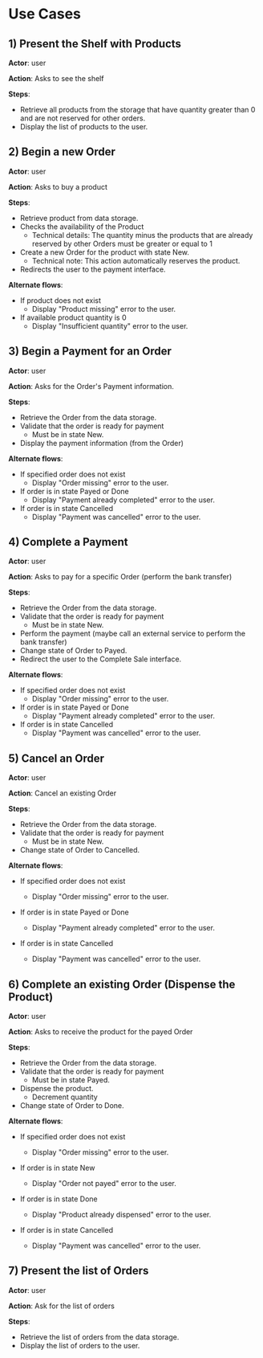 # Use Cases

## 1) Present the Shelf with Products

**Actor**: user

**Action**: Asks to see the shelf

**Steps**:

- Retrieve all products from the storage that have quantity greater than 0 and are not reserved for other orders.
- Display the list of products to the user.

## 2) Begin a new Order

**Actor**: user

**Action**: Asks to buy a product

**Steps**:

- Retrieve product from data storage.
- Checks the availability of the Product
  - Technical details: The quantity minus the products that are already reserved by other Orders must be greater or equal to 1
- Create a new Order for the product with state New.
  - Technical note: This action automatically reserves the product.
- Redirects the user to the payment interface.

**Alternate flows**:

- If product does not exist
  - Display "Product missing" error to the user.
- If available product quantity is 0
  - Display "Insufficient quantity" error to the user.

## 3) Begin a Payment for an Order

**Actor**: user

**Action**: Asks for the Order's Payment information.

**Steps**:

- Retrieve the Order from the data storage.
- Validate that the order is ready for payment
  - Must be in state New.
- Display the payment information (from the Order)

**Alternate flows**:

- If specified order does not exist
  - Display "Order missing" error to the user.
- If order is in state Payed or Done
  - Display "Payment already completed" error to the user.
- If order is in state Cancelled
  - Display "Payment was cancelled" error to the user.

## 4) Complete a Payment

**Actor**: user

**Action**: Asks to pay for a specific Order (perform the bank transfer)

**Steps**:

- Retrieve the Order from the data storage.
- Validate that the order is ready for payment
  - Must be in state New.
- Perform the payment (maybe call an external service to perform the bank transfer)
- Change state of Order to Payed.
- Redirect the user to the Complete Sale interface.

**Alternate flows**:

- If specified order does not exist
  - Display "Order missing" error to the user.
- If order is in state Payed or Done
  - Display "Payment already completed" error to the user.
- If order is in state Cancelled
  - Display "Payment was cancelled" error to the user.

## 5) Cancel an Order

**Actor**: user

**Action**: Cancel an existing Order

**Steps**:

- Retrieve the Order from the data storage.
- Validate that the order is ready for payment
  - Must be in state New.
- Change state of Order to Cancelled.

**Alternate flows**:

- If specified order does not exist
  - Display "Order missing" error to the user.

- If order is in state Payed or Done
  - Display "Payment already completed" error to the user.
- If order is in state Cancelled
  - Display "Payment was cancelled" error to the user.

## 6) Complete an existing Order (Dispense the Product)

**Actor**: user

**Action**: Asks to receive the product for the payed Order

**Steps**:

- Retrieve the Order from the data storage.
- Validate that the order is ready for payment
  - Must be in state Payed.
- Dispense the product.
  - Decrement quantity
- Change state of Order to Done.

**Alternate flows**:

- If specified order does not exist
  - Display "Order missing" error to the user.

- If order is in state New
  - Display "Order not payed" error to the user.
- If order is in state Done
  - Display "Product already dispensed" error to the user.
- If order is in state Cancelled
  - Display "Payment was cancelled" error to the user.

## 7) Present the list of Orders

**Actor**: user

**Action**: Ask for the list of orders

**Steps**:

- Retrieve the list of orders from the data storage.
- Display the list of orders to the user.
